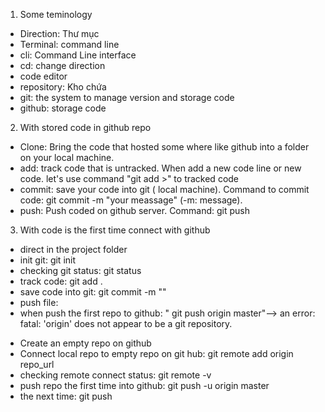 1. Some teminology
- Direction: Thư mục
- Terminal: command line
- cli: Command Line interface
- cd: change direction
- code editor
- repository: Kho chứa
- git: the system to manage version and storage code
- github: storage code
2. With stored code in github repo
- Clone: Bring the code that hosted some where like github into a folder on your local machine.
- add: track code that is untracked. When add a new code line or new code. let's use command "git add >" to tracked code
- commit: save your code into git ( local machine). 
Command to commit code: git commit -m "your meassage" (-m: message).
- push: Push coded on github server. Command: git push
3. With code is the first time connect with github
- direct in the project folder
- init git: git init
- checking git status: git status
- track code: git add .
- save code into git: git commit -m ""
- push file:
- when push the first repo to github: " git push origin master"--> an error: fatal: 'origin' does not appear to be a git repository. 
+ Create an empty repo on github
+ Connect local repo to empty repo on git hub: git remote add origin repo_url
+ checking remote connect status: git remote -v
+ push repo the first time into github: git push -u origin master
+ the next time: git push


